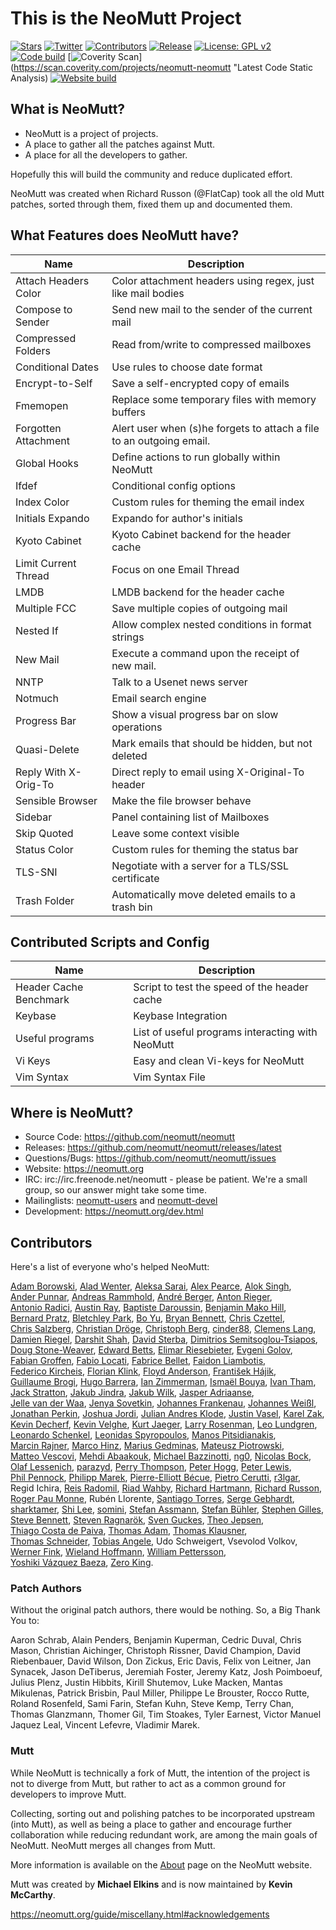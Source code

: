 # This is the NeoMutt Project

[![Stars](https://img.shields.io/github/stars/neomutt/neomutt.svg?style=social&label=Stars)](https://github.com/neomutt/neomutt "Give us a Star")
[![Twitter](https://img.shields.io/twitter/follow/NeoMutt_Org.svg?style=social&label=Follow)](https://twitter.com/NeoMutt_Org "Follow us on Twitter")
[![Contributors](https://img.shields.io/badge/Contributors-115-orange.svg)](#contributors "All of NeoMutt's Contributors")
[![Release](https://img.shields.io/github/release/neomutt/neomutt.svg)](https://github.com/neomutt/neomutt/releases/latest "Latest Release Notes")
[![License: GPL v2](https://img.shields.io/badge/License-GPL%20v2-blue.svg)](https://github.com/neomutt/neomutt/blob/master/COPYRIGHT.md "Copyright Statement")
[![Code build](https://img.shields.io/travis/neomutt/neomutt.svg?label=code)](https://travis-ci.org/neomutt/neomutt "Latest Automatic Code Build")
[![Coverity Scan](https://img.shields.io/coverity/scan/8495.svg)](https://scan.coverity.com/projects/neomutt-neomutt "Latest Code Static Analysis)
[![Website build](https://img.shields.io/travis/neomutt/neomutt.github.io.svg?label=website)](https://travis-ci.org/neomutt/neomutt.github.io "Latest Website Test")

## What is NeoMutt?

* NeoMutt is a project of projects.
* A place to gather all the patches against Mutt.
* A place for all the developers to gather.

Hopefully this will build the community and reduce duplicated effort.

NeoMutt was created when Richard Russon (@FlatCap) took all the old Mutt patches,
sorted through them, fixed them up and documented them.

## What Features does NeoMutt have?

| Name                 | Description
| -------------------- | ------------------------------------------------------
| Attach Headers Color | Color attachment headers using regex, just like mail bodies
| Compose to Sender    | Send new mail to the sender of the current mail
| Compressed Folders   | Read from/write to compressed mailboxes
| Conditional Dates    | Use rules to choose date format
| Encrypt-to-Self      | Save a self-encrypted copy of emails
| Fmemopen             | Replace some temporary files with memory buffers
| Forgotten Attachment | Alert user when (s)he forgets to attach a file to an outgoing email.
| Global Hooks         | Define actions to run globally within NeoMutt
| Ifdef                | Conditional config options
| Index Color          | Custom rules for theming the email index
| Initials Expando     | Expando for author's initials
| Kyoto Cabinet        | Kyoto Cabinet backend for the header cache
| Limit Current Thread | Focus on one Email Thread
| LMDB                 | LMDB backend for the header cache
| Multiple FCC         | Save multiple copies of outgoing mail
| Nested If            | Allow complex nested conditions in format strings
| New Mail             | Execute a command upon the receipt of new mail.
| NNTP                 | Talk to a Usenet news server
| Notmuch              | Email search engine
| Progress Bar         | Show a visual progress bar on slow operations
| Quasi-Delete         | Mark emails that should be hidden, but not deleted
| Reply With X-Orig-To | Direct reply to email using X-Original-To header
| Sensible Browser     | Make the file browser behave
| Sidebar              | Panel containing list of Mailboxes
| Skip Quoted          | Leave some context visible
| Status Color         | Custom rules for theming the status bar
| TLS-SNI              | Negotiate with a server for a TLS/SSL certificate
| Trash Folder         | Automatically move deleted emails to a trash bin

## Contributed Scripts and Config

| Name                   | Description
| ---------------------- | ---------------------------------------------
| Header Cache Benchmark | Script to test the speed of the header cache
| Keybase                | Keybase Integration
| Useful programs        | List of useful programs interacting with NeoMutt
| Vi Keys                | Easy and clean Vi-keys for NeoMutt
| Vim Syntax             | Vim Syntax File

## Where is NeoMutt?

- Source Code:     https://github.com/neomutt/neomutt
- Releases:        https://github.com/neomutt/neomutt/releases/latest
- Questions/Bugs:  https://github.com/neomutt/neomutt/issues
- Website:         https://neomutt.org
- IRC:             irc://irc.freenode.net/neomutt - please be patient.
  We're a small group, so our answer might take some time.
- Mailinglists:    [neomutt-users](mailto:neomutt-users-request@neomutt.org?subject=subscribe)
  and [neomutt-devel](mailto:neomutt-devel-request@neomutt.org?subject=subscribe)
- Development:     https://neomutt.org/dev.html

## Contributors

Here's a list of everyone who's helped NeoMutt:

[Adam Borowski](https://github.com/kilobyte "kilobyte"),
[Alad Wenter](https://github.com/AladW "AladW"),
[Aleksa Sarai](https://github.com/cyphar "cyphar"),
[Alex Pearce](https://github.com/alexpearce "alexpearce"),
[Alok Singh](https://github.com/Alok "Alok"),
[Ander Punnar](https://github.com/4nd3r "4nd3r"),
[Andreas Rammhold](https://github.com/andir "andir"),
[André Berger](https://github.com/hvkls "hvkls"),
[Anton Rieger](https://github.com/seishinryohosha "seishinryohosha"),
[Antonio Radici](https://github.com/aradici "aradici"),
[Austin Ray](https://github.com/Austin-Ray "Austin-Ray"),
[Baptiste Daroussin](https://github.com/bapt "bapt"),
[Benjamin Mako Hill](https://github.com/makoshark "makoshark"),
[Bernard Pratz](https://github.com/guyzmo "guyzmo"),
[Bletchley Park](https://github.com/libBletchley "libBletchley"),
[Bo Yu](https://github.com/yuzibo "yuzibo"),
[Bryan Bennett](https://github.com/bbenne10 "bbenne10"),
[Chris Czettel](https://github.com/christopher-john-czettel "christopher-john-czettel"),
[Chris Salzberg](https://github.com/shioyama "shioyama"),
[Christian Dröge](https://github.com/cdroege "cdroege"),
[Christoph Berg](https://github.com/ChristophBerg "ChristophBerg"),
[cinder88](https://github.com/cinder88 "cinder88"),
[Clemens Lang](https://github.com/neverpanic "neverpanic"),
[Damien Riegel](https://github.com/d-k-c "d-k-c"),
[Darshit Shah](https://github.com/darnir "darnir"),
[David Sterba](https://github.com/kdave "kdave"),
[Dimitrios Semitsoglou-Tsiapos](https://github.com/dset0x "dset0x"),
[Doug Stone-Weaver](https://github.com/doweaver "doweaver"),
[Edward Betts](https://github.com/EdwardBetts "EdwardBetts"),
[Elimar Riesebieter](https://github.com/riesebie "riesebie"),
[Evgeni Golov](https://github.com/evgeni "evgeni"),
[Fabian Groffen](https://github.com/grobian "grobian"),
[Fabio Locati](https://github.com/Fale "Fale"),
[Fabrice Bellet](https://github.com/fbellet "fbellet"),
[Faidon Liambotis](https://github.com/paravoid "paravoid"),
[Federico Kircheis](https://github.com/fekir "fekir"),
[Florian Klink](https://github.com/flokli "flokli"),
[Floyd Anderson](https://github.com/floand "floand"),
[František Hájik](https://github.com/ferkohajik "ferkohajik"),
[Guillaume Brogi](https://github.com/guiniol "guiniol"),
[Hugo Barrera](https://github.com/WhyNotHugo "WhyNotHugo"),
[Ian Zimmerman](https://github.com/nobrowser "nobrowser"),
[Ismaël Bouya](https://github.com/immae "immae"),
[Ivan Tham](https://github.com/pickfire "pickfire"),
[Jack Stratton](https://github.com/phroa "phroa"),
[Jakub Jindra](https://github.com/jindraj "jindraj"),
[Jakub Wilk](https://github.com/jwilk "jwilk"),
[Jasper Adriaanse](https://github.com/jasperla "jasperla"),
[Jelle van der Waa](https://github.com/jelly "jelly"),
[Jenya Sovetkin](https://github.com/esovetkin "esovetkin"),
[Johannes Frankenau](https://github.com/tsuflux "tsuflux"),
[Johannes Weißl](https://github.com/weisslj "weisslj"),
[Jonathan Perkin](https://github.com/jperkin "jperkin"),
[Joshua Jordi](https://github.com/JakkinStewart "JakkinStewart"),
[Julian Andres Klode](https://github.com/julian-klode "julian-klode"),
[Justin Vasel](https://github.com/justinvasel "justinvasel"),
[Karel Zak](https://github.com/karelzak "karelzak"),
[Kevin Decherf](https://github.com/Kdecherf "Kdecherf"),
[Kevin Velghe](https://github.com/paretje "paretje"),
[Kurt Jaeger](https://github.com/opsec "opsec"),
[Larry Rosenman](https://github.com/lrosenman "lrosenman"),
[Leo Lundgren](https://github.com/rawtaz "rawtaz"),
[Leonardo Schenkel](https://github.com/lbschenkel "lbschenkel"),
[Leonidas Spyropoulos](https://github.com/inglor "inglor"),
[Manos Pitsidianakis](https://github.com/epilys "epilys"),
[Marcin Rajner](https://github.com/mrajner "mrajner"),
[Marco Hinz](https://github.com/mhinz "mhinz"),
[Marius Gedminas](https://github.com/mgedmin "mgedmin"),
[Mateusz Piotrowski](https://github.com/0mp "0mp"),
[Matteo Vescovi](https://github.com/mfvescovi "mfvescovi"),
[Mehdi Abaakouk](https://github.com/sileht "sileht"),
[Michael Bazzinotti](https://github.com/bazzinotti "bazzinotti"),
[ng0](https://github.com/ng-0 "ng-0"),
[Nicolas Bock](https://github.com/nicolasbock "nicolasbock"),
[Olaf Lessenich](https://github.com/xai "xai"),
[parazyd](https://github.com/parazyd "parazyd"),
[Perry Thompson](https://github.com/rypervenche "rypervenche"),
[Peter Hogg](https://github.com/pigmonkey "pigmonkey"),
[Peter Lewis](https://github.com/petelewis "petelewis"),
[Phil Pennock](https://github.com/philpennock "philpennock"),
[Philipp Marek](https://github.com/phmarek "phmarek"),
[Pierre-Elliott Bécue](https://github.com/P-EB "P-EB"),
[Pietro Cerutti](https://github.com/gahr "gahr"),
[r3lgar](https://github.com/r3lgar "r3lgar"),
Regid Ichira,
[Reis Radomil](https://github.com/reisradomil "reisradomil"),
[Riad Wahby](https://github.com/kwantam "kwantam"),
[Richard Hartmann](https://github.com/RichiH "RichiH"),
[Richard Russon](https://github.com/flatcap "flatcap"),
[Roger Pau Monne](https://github.com/royger "royger"),
Rubén Llorente,
[Santiago Torres](https://github.com/SantiagoTorres "SantiagoTorres"),
[Serge Gebhardt](https://github.com/sgeb "sgeb"),
[sharktamer](https://github.com/sharktamer "sharktamer"),
[Shi Lee](https://github.com/rtlanceroad "rtlanceroad"),
[somini](https://github.com/somini "somini"),
[Stefan Assmann](https://github.com/sassmann "sassmann"),
[Stefan Bühler](https://github.com/stbuehler "stbuehler"),
[Stephen Gilles](https://github.com/s-gilles "s-gilles"),
[Steve Bennett](https://github.com/msteveb "msteveb"),
[Steven Ragnarök](https://github.com/nuclearsandwich "nuclearsandwich"),
[Sven Guckes](https://github.com/guckes "guckes"),
[Theo Jepsen](https://github.com/theojepsen "theojepsen"),
[Thiago Costa de Paiva](https://github.com/tecepe "tecepe"),
[Thomas Adam](https://github.com/ThomasAdam "ThomasAdam"),
[Thomas Klausner](https://github.com/0-wiz-0 "0-wiz-0"),
[Thomas Schneider](https://github.com/qsx "qsx"),
[Tobias Angele](https://github.com/toogley "toogley"),
Udo Schweigert,
Vsevolod Volkov,
[Werner Fink](https://github.com/bitstreamout "bitstreamout"),
[Wieland Hoffmann](https://github.com/mineo "mineo"),
[William Pettersson](https://github.com/WPettersson "WPettersson"),
[Yoshiki Vázquez Baeza](https://github.com/ElDeveloper "ElDeveloper"),
[Zero King](https://github.com/l2dy "l2dy").

### Patch Authors

Without the original patch authors, there would be nothing.
So, a Big Thank You to:

Aaron Schrab, Alain Penders, Benjamin Kuperman, Cedric Duval, Chris Mason,
Christian Aichinger, Christoph Rissner, David Champion, David Riebenbauer,
David Wilson, Don Zickus, Eric Davis, Felix von Leitner, Jan Synacek,
Jason DeTiberus, Jeremiah Foster, Jeremy Katz, Josh Poimboeuf, Julius Plenz,
Justin Hibbits, Kirill Shutemov, Luke Macken, Mantas Mikulenas, Patrick Brisbin,
Paul Miller, Philippe Le Brouster, Rocco Rutte, Roland Rosenfeld, Sami Farin,
Stefan Kuhn, Steve Kemp, Terry Chan, Thomas Glanzmann, Thomer Gil, Tim Stoakes,
Tyler Earnest, Victor Manuel Jaquez Leal, Vincent Lefevre, Vladimir Marek.

### Mutt

While NeoMutt is technically a fork of Mutt, the intention of the project is not to
diverge from Mutt, but rather to act as a common ground for developers to improve Mutt.

Collecting, sorting out and polishing patches to be incorporated upstream (into Mutt),
as well as being a place to gather and encourage further collaboration while reducing
redundant work, are among the main goals of NeoMutt. NeoMutt merges all changes from Mutt.

More information is available on the [About](https://neomutt.org/about.html) page on
the NeoMutt website.

Mutt was created by **Michael Elkins** and is now maintained by **Kevin McCarthy**.

https://neomutt.org/guide/miscellany.html#acknowledgements

